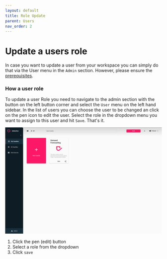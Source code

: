 ```yaml
---
layout: default
title: Role Update
parent: Users
nav_order: 2
---
```


# Update a users role
In case you want to update a user from your workspace you can simply do that via the User menu in the `Admin` section. However, please ensure the [prerequisites](../users.html).

### How a user role
To update a user Role you need to navigate to the admin section with the button on the left button corner and select the `User` menu on the left hand sidebar. In the list of users you can choose the user to be changed an click on the pen icon to edit the user. Select the role in the dropdown menu you want to assign to this user and hit `Save`. That's it.

![navigation](../assets/gifs/users/update_user.gif)

1. Click the pen (edit) button
2. Select a role from the dropdown
3. Click `save`

